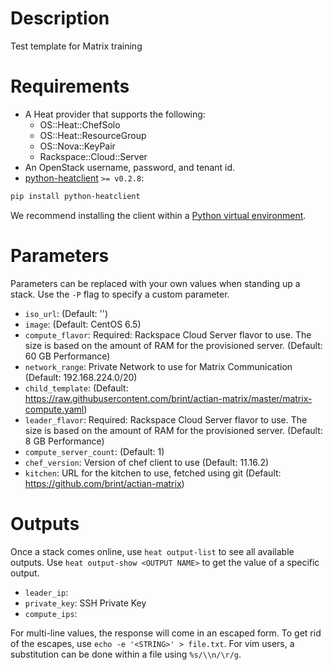 Description
===========

Test template for Matrix training

Requirements
============
* A Heat provider that supports the following:
  * OS::Heat::ChefSolo
  * OS::Heat::ResourceGroup
  * OS::Nova::KeyPair
  * Rackspace::Cloud::Server
* An OpenStack username, password, and tenant id.
* [python-heatclient](https://github.com/openstack/python-heatclient)
`>= v0.2.8`:

```bash
pip install python-heatclient
```

We recommend installing the client within a [Python virtual
environment](http://www.virtualenv.org/).

Parameters
==========
Parameters can be replaced with your own values when standing up a stack. Use
the `-P` flag to specify a custom parameter.

* `iso_url`: (Default: '')
* `image`: (Default: CentOS 6.5)
* `compute_flavor`: Required: Rackspace Cloud Server flavor to use. The size is based on the
amount of RAM for the provisioned server.
 (Default: 60 GB Performance)
* `network_range`: Private Network to use for Matrix Communication (Default: 192.168.224.0/20)
* `child_template`: (Default: https://raw.githubusercontent.com/brint/actian-matrix/master/matrix-compute.yaml)
* `leader_flavor`: Required: Rackspace Cloud Server flavor to use. The size is based on the
amount of RAM for the provisioned server.
 (Default: 8 GB Performance)
* `compute_server_count`: (Default: 1)
* `chef_version`: Version of chef client to use (Default: 11.16.2)
* `kitchen`: URL for the kitchen to use, fetched using git
 (Default: https://github.com/brint/actian-matrix)

Outputs
=======
Once a stack comes online, use `heat output-list` to see all available outputs.
Use `heat output-show <OUTPUT NAME>` to get the value of a specific output.

* `leader_ip`:
* `private_key`: SSH Private Key
* `compute_ips`:

For multi-line values, the response will come in an escaped form. To get rid of
the escapes, use `echo -e '<STRING>' > file.txt`. For vim users, a substitution
can be done within a file using `%s/\\n/\r/g`.
